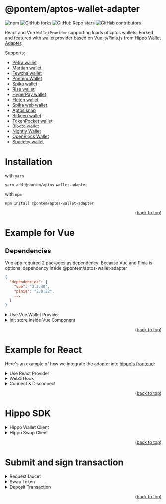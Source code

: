 <a name="readme-top"></a>
# @pontem/aptos-wallet-adapter
<!-- PROJECT SHIELDS -->
![npm](https://img.shields.io/npm/v/@pontem/aptos-wallet-adapter?style=for-the-badge)
![GitHub forks](https://img.shields.io/github/forks/pontem-network/wallet-adapter?style=for-the-badge)
![GitHub Repo stars](https://img.shields.io/github/stars/pontem-network/wallet-adapter?style=for-the-badge)
![GitHub contributors](https://img.shields.io/github/contributors/pontem-network/wallet-adapter?style=for-the-badge)

React and Vue `WalletProvider` supporting loads of aptos wallets.
Forked and featured with wallet provider based on Vue.js/Pinia.js from [Hippo Wallet Adapter](https://github.com/hippospace/aptos-wallet-adapter).

Supports:

- [Petra wallet](https://petra.app/)
- [Martian wallet](https://martianwallet.xyz/)
- [Fewcha wallet](https://fewcha.app/)
- [Pontem Wallet](https://pontem.network/pontem-wallet)
- [Spika wallet](https://spika.app)
- [Rise wallet](https://risewallet.io/)
- [HyperPay wallet](https://www.hyperpay.io/)
- [Fletch wallet](http://fletchwallet.io/)
- [Spika web wallet](https://spika.app)
- [Aptos snap](https://chrome.google.com/webstore/detail/metamask-flask-developmen/ljfoeinjpaedjfecbmggjgodbgkmjkjk)
- [Bitkeep wallet](https://bitkeep.com/)
- [TokenPocket wallet](https://tokenpocket.pro)
- [Blocto wallet](https://portto.com/download)
- [Nightly Wallet](https://nightly.app/download)
- [OpenBlock Wallet](https://openblock.com)
- [Spacecy wallet](https://spacecywallet.com/)

# Installation

with `yarn`

```
yarn add @pontem/aptos-wallet-adapter
```

with `npm`

```
npm install @pontem/aptos-wallet-adapter
```
<p align="right">(<a href="#readme-top">back to top</a>)</p>

# Example for Vue
## Dependencies

Vue app required 2 packages as dependency:
Because Vue and Pinia is optional dependency inside @pontem/aptos-wallet-adapter

```json
{
  "dependencies": {
    "vue": "3.2.40",
    "pinia": "2.0.22",
    ...
  }
}
```

<details>
  <summary>Use Vue Wallet Provider</summary>

```typescript
import { createApp } from "vue";
import { createPinia } from "pinia";

import App from "./App.vue";
import { useWalletProviderStore } from "@pontem/aptos-wallet-adapter";

const app = createApp(App);

/**
 * To solve issue with call pinia before pinia mounted we should use store here with pinia passed to store
 * The order of next 3 lines matters. 
 * */
const pinia = createPinia();
app.use(pinia);
const _store = useWalletProviderStore(pinia);

app.mount("#app");
```

</details>

<details>
  <summary>Init store inside Vue Component</summary>

You can use both [composition](https://vuejs.org/guide/extras/composition-api-faq.html) and [options](https://vuejs.org/guide/typescript/options-api.html) API

```typescript
<script lang="ts">
import { storeToRefs } from "pinia";
import { computed, ref, defineComponent } from "vue";
import {
  AptosWalletAdapter,
  MartianWalletAdapter,
  PontemWalletAdapter,
  useWalletProviderStore,
  WalletName,
} from "@pontem/aptos-wallet-adapter";

const defaultWalletName = "Pontem" as WalletName<"Pontem">;
const handleError = (error) => {
  /* some fancy notify error callback or just console.log handle */
}

export default defineComponent({
  name: "App",
  setup: function () {
    const store = useWalletProviderStore();
    const walletAdapters = [new PontemWalletAdapter(), new MartianWalletAdapter(), new AptosWalletAdapter()];

    const {
      select,
      connect,
      disconnect,
      signAndSubmitTransaction,
      signTransaction,
      signMessage,
      init,
    } = store; // this is methods:
    /**
     * select(walletName): selects one of walletAdapters(sets walletName to localstorage with localStorageKey)
     *                      If autoConnect = true - also will connect wallet automatically. 
     * connect(): connect selected wallet (first need to call select and pass walletName).
     * disconnect(): disconnects currently connected wallet.
     * signAndSubmitTransaction(transactionPayload, options?): Signs and submits transaction and returns hash 
     * signTransaction(transactionPayload, options?): signs transaction and returns Uint8Array
     * signMessage(signMessagePayload, options?): signs message and returns signMessageResponse
     * init({
     *    wallets: array of wallet adapters.
     *    localStorageKey?: string which used as key to store selected walletName at localstorage. 
     *    onError?: callback function to get an error message
     *    autoConnect?: boolean, if true enables autoConnection to keep wallet connected even if page reloaded. 
     *  }): inits store with parameters
     * */
    
    // All refs from store should be extracted with storeToRefs to prevent breaking reactivity:
    const { 
      wallets,
      wallet,
      connected, 
      connecting, 
      account,
      network, 
      disconnecting,
      autoConnect
    } = storeToRefs(store);

    /**
     * wallets: Wallet[]; - array of walletAdapters, passed on init.
     * wallet: Wallet | null; - currently selected wallet. 
     * connected: boolean; - true if selected wallet was succesfully connected 
     * connecting: boolean; - true while wallet is connecting
     * account: AccountKeys | null; { address, publicKey, authKey } - current account data
     * network: NetworkInfo | null; { name, chainId?, api? } current network data (if selected walletAdapter able to pass network)
     * disconnecting: boolean; - true while wallet is disconnecting
     * autoConnect: boolean; - autoConnect value, passed on init.
     */

    // Init store should be called once, this method accepts object with next parameters:
    init({
      wallets: walletAdapters,
      localStorageKey: "VueAdapterLocalStorage",
      onError: handleError, 
      autoConnect: true,
    });
</script>
```
</details>
<p align="right">(<a href="#readme-top">back to top</a>)</p>


# Example for React

Here's an example of how we integrate the adapter into [hippo's frontend](https://github.com/hippospace/hippo-frontend/blob/main/src/Providers.tsx):


<details>
  <summary>Use React Provider</summary>

```typescript
import React from 'react';
import {
  WalletProvider,
  PontemWalletAdapter,
  HippoWalletAdapter,
  AptosWalletAdapter,
  HippoExtensionWalletAdapter,
  MartianWalletAdapter,
  FewchaWalletAdapter,
  SpikaWalletAdapter,
  RiseWalletAdapter,
  FletchWalletAdapter
} from '@pontem/aptos-wallet-adapter';

const wallets = [
  new PontemWalletAdapter(),
  new HippoWalletAdapter(),
  new MartianWalletAdapter(),
  new AptosWalletAdapter(),
  new FewchaWalletAdapter(),
  new HippoExtensionWalletAdapter(),
  new SpikaWalletAdapter(),
  new RiseWalletAdapter(),
  new FletchWalletAdapter()
];

const App: React.FC = () => {
  return (
    <WalletProvider
      wallets={wallets}
      autoConnect={true | false} /** allow auto wallet connection or not **/
      onError={(error: Error) => {
        console.log('Handle Error Message', error);
      }}>
      {/* your website */}
    </WalletProvider>
  );
};

export default App;
```

</details>

<details>
  <summary>Web3 Hook</summary>

```typescript
import { useWallet } from '@pontem/aptos-wallet-adapter';

const { connected, account, network, ...rest } = useWallet();

/*
  ** Properties available: **

  wallets: Wallet[]; - Array of wallets
  wallet: Wallet | null; - Selected wallet
  account: AccountKeys | null; { address, publicKey, authkey } - Wallet info: address, 
  network: NetworkInfo - { name, chainId?, api? }
  connected: boolean; - check the website is connected yet
  connect(walletName: string): Promise<void>; - trigger connect popup
  disconnect(): Promise<void>; - trigger disconnect action
  signAndSubmitTransaction(
    transaction: TransactionPayload
    options?: any
  ): Promise<PendingTransaction>; - function to sign and submit the transaction to chain
  signTransaction(
    transactionPayload,
    options?: any
  ): Promise<Uint8Array> - signs transaction and returns Uint8Array
  signMessage(
    signMessagePayload,
    options?: any
  ): Promise<signMessageResponse> - signs message and returns signMessageResponse
*/
```
</details>

<details>
  <summary>Connect & Disconnect</summary>

```typescript
import { AptosWalletName, useWallet } from "@pontem/aptos-wallet-adapter";

...

const { connect, disconnect, connected, select } = useWallet();

/** If auto-connect is not enabled, you will require to do the connect() manually **/
useEffect(() => {
  if (!autoConnect && currentWallet?.adapter) {
    connect();
  }
}, [autoConnect, currentWallet, connect]);
/** this is only required if you do not want auto connect wallet **/

if (!connected) {
  return (
    <button
      onClick={() => {
        select(); // E.g. connecting to the Aptos official wallet (Breaking Change)
      }}
    >
      Connect
    </button>
  );
} else {
  return (
    <button
      onClick={() => {
        disconnect();
      }}
    >
      Disconnect
    </button>
  );
}
```
</details>
<p align="right">(<a href="#readme-top">back to top</a>)</p>

# Hippo SDK

<details>
  <summary>Hippo Wallet Client</summary>

```typescript
import { HippoSwapClient, HippoWalletClient } from '@manahippo/hippo-sdk';
import { getParserRepo } from '@manahippo/hippo-sdk';

export const hippoWalletClient = async (account: ActiveAptosWallet) => {
  if (!account) return undefined;
  const { netConf } = readConfig();
  const repo = getParserRepo();
  const walletClient = await HippoWalletClient.createInTwoCalls(
    netConf,
    aptosClient,
    repo,
    account
  );

  return walletClient;
};
```
</details>

<details>
  <summary>Hippo Swap Client</summary>

```typescript
import { HippoSwapClient, HippoWalletClient } from '@manahippo/hippo-sdk';
import { getParserRepo } from '@manahippo/hippo-sdk/';

export const hippoSwapClient = async () => {
  const { netConf } = readConfig();
  const repo = getParserRepo();
  const swapClient = await HippoSwapClient.createInOneCall(netConf, aptosClient, repo);

  return swapClient;
};
```
</details>
<p align="right">(<a href="#readme-top">back to top</a>)</p>

# Submit and sign transaction

<details>
  <summary>Request faucet</summary>

```typescript
const { signAndSubmitTransaction } = useWallet();

const payload = await hippoWallet?.makeFaucetMintToPayload(uiAmtUsed, symbol);
if (payload) {
  const result = await signAndSubmitTransaction(payload);
  if (result) {
    message.success('Transaction Success');
    await hippoWallet?.refreshStores();
  }
}
```
</details>

<details>
  <summary>Swap Token</summary>

```typescript
const bestQuote = await hippoSwap.getBestQuoteBySymbols(fromSymbol, toSymbol, uiAmtIn, 3);
if (!bestQuote) {
  throw new Error(`No route exists from ${fromSymbol} to ${toSymbol}`);
}
const payload = await bestQuote.bestRoute.makeSwapPayload(uiAmtIn, uiAmtOutMin);
const result = await signAndSubmitTransaction(payload);
if (result) {
  message.success('Transaction Success');
  setRefresh(true);
}
```
</details>

<details>
  <summary>Deposit Transaction</summary>

```typescript
const pool = hippoSwap.getDirectPoolsBySymbolsAndPoolType(lhsSymbol, rhsSymbol, poolType);
if (pool.length === 0) {
  throw new Error('Desired pool does not exist');
}
const payload = await pool[0].makeAddLiquidityPayload(lhsUiAmt, rhsUiAmt);
const result = await signAndSubmitTransaction(payload);
if (result) {
  message.success('Transaction Success');
  setRefresh(true);
}
```
</details>
<p align="right">(<a href="#readme-top">back to top</a>)</p>

